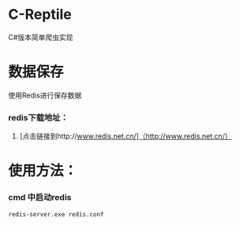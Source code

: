 # C-Reptile
C#版本简单爬虫实现
# 数据保存
使用Redis进行保存数据
### redis下载地址：
1. [点击链接到http://www.redis.net.cn/]（http://www.redis.net.cn/）

# 使用方法：
### cmd 中启动redis
    redis-server.exe redis.conf

